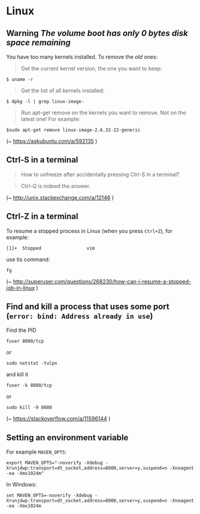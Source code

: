 # Linux

## Warning _The volume boot has only 0 bytes disk space remaining_

You have too many kernels installed. To remove the *old* ones:

> Get the current kernel version, the one you want to keep:

    $ uname -r

> Get the list of all kernels installed:

    $ dpkg -l | grep linux-image-

> Run apt-get remove on the kernels you want to remove. Not on the latest one! For example:

    $sudo apt-get remove linux-image-2.6.32-22-generic

(~ https://askubuntu.com/a/592135 )


## Ctrl-S in a terminal

> How to unfreeze after accidentally pressing Ctrl-S in a terminal?

> Ctrl-Q is indeed the answer.

(~ http://unix.stackexchange.com/a/12146 )

## Ctrl-Z in a terminal

To resume a stopped process in Linux (when you press `Ctrl+Z`), for example:

    [1]+  Stopped                 vim

use tis command:

    fg

(~ http://superuser.com/questions/268230/how-can-i-resume-a-stopped-job-in-linux )

## Find and kill a process that uses some port (`error: bind: Address already in use`)

Find the PID	

    fuser 8080/tcp 

or

    sudo netstat -tulpn

and kill it

    fuser -k 8080/tcp 

or 

    sudo kill -9 8080

(~ https://stackoverflow.com/a/11596144 )

## Setting an environment variable

For example `MAVEN_OPTS`: 

    export MAVEN_OPTS="-noverify -Xdebug -Xrunjdwp:transport=dt_socket,address=8000,server=y,suspend=n -Xnoagent -ea -Xmx1024m"

In Windows:

    set MAVEN_OPTS=-noverify -Xdebug -Xrunjdwp:transport=dt_socket,address=8000,server=y,suspend=n -Xnoagent -ea -Xmx1024m
